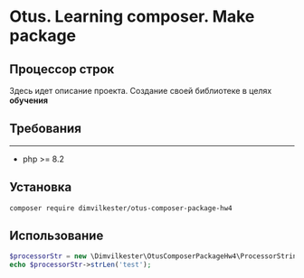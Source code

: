 # Otus. Learning composer. Make package

## Процессор строк

Здесь идет описание проекта. Создание своей библиотеке в целях **обучения**

## Требования
***

- php >= 8.2

## Установка

```bush
composer require dimvilkester/otus-composer-package-hw4
```

## Использование
```php
$processorStr = new \Dimvilkester\OtusComposerPackageHw4\ProcessorString();
echo $processorStr->strLen('test');
```
